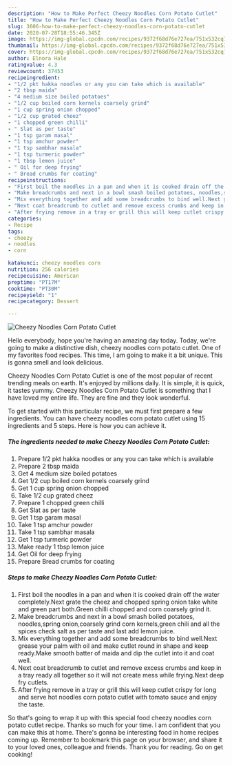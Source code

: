 ```yaml
---
description: "How to Make Perfect Cheezy Noodles Corn Potato Cutlet"
title: "How to Make Perfect Cheezy Noodles Corn Potato Cutlet"
slug: 3606-how-to-make-perfect-cheezy-noodles-corn-potato-cutlet
date: 2020-07-28T18:55:46.345Z
image: https://img-global.cpcdn.com/recipes/9372f68d76e727ea/751x532cq70/cheezy-noodles-corn-potato-cutlet-recipe-main-photo.jpg
thumbnail: https://img-global.cpcdn.com/recipes/9372f68d76e727ea/751x532cq70/cheezy-noodles-corn-potato-cutlet-recipe-main-photo.jpg
cover: https://img-global.cpcdn.com/recipes/9372f68d76e727ea/751x532cq70/cheezy-noodles-corn-potato-cutlet-recipe-main-photo.jpg
author: Elnora Hale
ratingvalue: 4.3
reviewcount: 37453
recipeingredient:
- "1/2 pkt hakka noodles or any you can take which is available"
- "2 tbsp maida"
- "4 medium size boiled potatoes"
- "1/2 cup boiled corn kernels coarsely grind"
- "1 cup spring onion chopped"
- "1/2 cup grated cheez"
- "1 chopped green chilli"
- " Slat as per taste"
- "1 tsp garam masal"
- "1 tsp amchur powder"
- "1 tsp sambhar masala"
- "1 tsp turmeric powder"
- "1 tbsp lemon juice"
- " Oil for deep frying"
- " Bread crumbs for coating"
recipeinstructions:
- "First boil the noodles in a pan and when it is cooked drain off the water completely.Next grate the cheez and chopped spring onion take white and green part both.Green chilli chopped and corn coarsely grind it."
- "Make breadcrumbs and next in a bowl smash boiled potatoes, noodles,spring onion,coarsely grind corn kernels,green chili and all the spices check salt as per taste and last add lemon juice."
- "Mix everything together and add some breadcrumbs to bind well.Next grease your palm with oil and make cutlet round in shape and keep ready.Make smooth batter of maida and dip the cutlet into it and coat well."
- "Next coat breadcrumb to cutlet and remove excess crumbs and keep in a tray ready all together so it will not create mess while frying.Next deep fry cutlets."
- "After frying remove in a tray or grill this will keep cutlet crispy for long and serve hot noodles corn potato cutlet with tomato sauce and enjoy the taste."
categories:
- Recipe
tags:
- cheezy
- noodles
- corn

katakunci: cheezy noodles corn 
nutrition: 256 calories
recipecuisine: American
preptime: "PT17M"
cooktime: "PT30M"
recipeyield: "1"
recipecategory: Dessert

---
```



![Cheezy Noodles Corn Potato Cutlet](https://img-global.cpcdn.com/recipes/9372f68d76e727ea/751x532cq70/cheezy-noodles-corn-potato-cutlet-recipe-main-photo.jpg)

Hello everybody, hope you're having an amazing day today. Today, we're going to make a distinctive dish, cheezy noodles corn potato cutlet. One of my favorites food recipes. This time, I am going to make it a bit unique. This is gonna smell and look delicious.

Cheezy Noodles Corn Potato Cutlet is one of the most popular of recent trending meals on earth. It's enjoyed by millions daily. It is simple, it is quick, it tastes yummy. Cheezy Noodles Corn Potato Cutlet is something that I have loved my entire life. They are fine and they look wonderful.




To get started with this particular recipe, we must first prepare a few ingredients. You can have cheezy noodles corn potato cutlet using 15 ingredients and 5 steps. Here is how you can achieve it.

<!--inarticleads1-->

##### The ingredients needed to make Cheezy Noodles Corn Potato Cutlet:

1. Prepare 1/2 pkt hakka noodles or any you can take which is available
1. Prepare 2 tbsp maida
1. Get 4 medium size boiled potatoes
1. Get 1/2 cup boiled corn kernels coarsely grind
1. Get 1 cup spring onion chopped
1. Take 1/2 cup grated cheez
1. Prepare 1 chopped green chilli
1. Get  Slat as per taste
1. Get 1 tsp garam masal
1. Take 1 tsp amchur powder
1. Take 1 tsp sambhar masala
1. Get 1 tsp turmeric powder
1. Make ready 1 tbsp lemon juice
1. Get  Oil for deep frying
1. Prepare  Bread crumbs for coating




<!--inarticleads2-->

##### Steps to make Cheezy Noodles Corn Potato Cutlet:

1. First boil the noodles in a pan and when it is cooked drain off the water completely.Next grate the cheez and chopped spring onion take white and green part both.Green chilli chopped and corn coarsely grind it.
1. Make breadcrumbs and next in a bowl smash boiled potatoes, noodles,spring onion,coarsely grind corn kernels,green chili and all the spices check salt as per taste and last add lemon juice.
1. Mix everything together and add some breadcrumbs to bind well.Next grease your palm with oil and make cutlet round in shape and keep ready.Make smooth batter of maida and dip the cutlet into it and coat well.
1. Next coat breadcrumb to cutlet and remove excess crumbs and keep in a tray ready all together so it will not create mess while frying.Next deep fry cutlets.
1. After frying remove in a tray or grill this will keep cutlet crispy for long and serve hot noodles corn potato cutlet with tomato sauce and enjoy the taste.




So that's going to wrap it up with this special food cheezy noodles corn potato cutlet recipe. Thanks so much for your time. I am confident that you can make this at home. There's gonna be interesting food in home recipes coming up. Remember to bookmark this page on your browser, and share it to your loved ones, colleague and friends. Thank you for reading. Go on get cooking!
